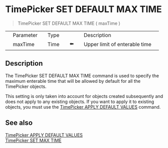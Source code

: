 # TimePicker SET DEFAULT MAX TIME

> TimePicker SET DEFAULT MAX TIME ( maxTime )

|     |     |     |     |     |     |     |     |     |
| --- | --- | --- | --- | --- | --- | --- | --- | --- |
|     | Parameter |     | Type |     |     |     | Description |     |
|     | maxTime |     | Time |     | ⬅️ |     | Upper limit of enterable time |     |

## Description

The TimePicker SET DEFAULT MAX TIME command is used to specify the maximum enterable time that will be allowed by default for all the TimePicker objects.

This setting is only taken into account for objects created subsequently and does not apply to any existing objects. If you want to apply it to existing objects, you must use the [TimePicker APPLY DEFAULT VALUES](TimePicker%20APPLY%20DEFAULT%20VALUES.md "TimePicker APPLY DEFAULT VALUES") command.

## See also

[TimePicker APPLY DEFAULT VALUES](TimePicker%20APPLY%20DEFAULT%20VALUES.md)  
[TimePicker SET MAX TIME](TimePicker%20SET%20MAX%20TIME.md)
